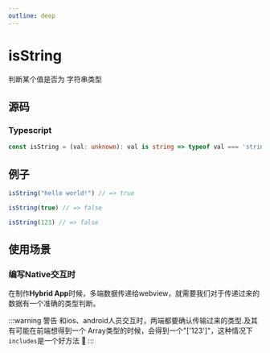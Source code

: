 ```yaml
---
outline: deep
---
```


# isString

判断某个值是否为 字符串类型

## 源码

### Typescript

```typescript
const isString = (val: unknown): val is string => typeof val === 'string'
```

## 例子

```javascript
isString("hello world!") // => true

isString(true) // => false

isString(123) // => false
```

## 使用场景

### 编写Native交互时

在制作**Hybrid App**时候，多端数据传递给webview，就需要我们对于传递过来的数据有一个准确的类型判断。

:::warning 警告
和ios、android人员交互时，两端都要确认传输过来的类型.及其有可能在前端想得到一个 Array类型的时候，会得到一个"['123']"，这种情况下`includes`是一个好方法 🐶
:::
